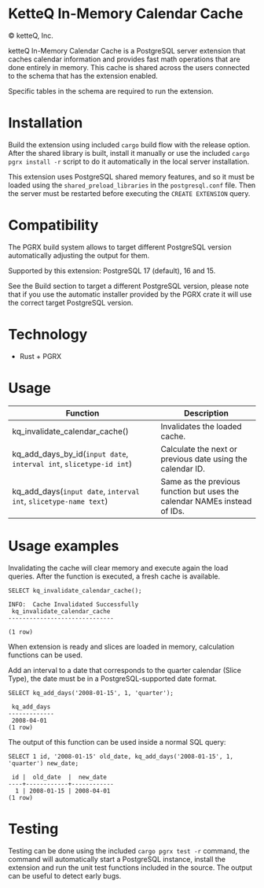 # KetteQ In-Memory Calendar Cache

© ketteQ, Inc.

ketteQ In-Memory Calendar Cache is a PostgreSQL server extension that caches calendar information and provides
fast math operations that are done entirely in memory. This cache is shared across the users connected to the 
schema that has the extension enabled.

Specific tables in the schema are required to run the extension.

# Installation

Build the extension using included `cargo` build flow with the release option. After the shared
library is built, install it manually or use the included `cargo pgrx install -r` script to do it automatically
in the local server installation.

This extension uses PostgreSQL shared memory features, and so it must be loaded using the
`shared_preload_libraries` in the `postgresql.conf` file. Then the server must be restarted before
executing the `CREATE EXTENSION` query.

# Compatibility

The PGRX build system allows to target different PostgreSQL version automatically adjusting the output for them.

Supported by this extension: PostgreSQL 17 (default), 16 and 15.

See the Build section to target a different PostgreSQL version, please note that if you use the automatic installer
provided by the PGRX crate it will use the correct target PostgreSQL version.

# Technology

- Rust + PGRX

# Usage

| Function                                                                               | Description                                                               |
|----------------------------------------------------------------------------------------|---------------------------------------------------------------------------|
| kq_invalidate_calendar_cache()                                                         | Invalidates the loaded cache.                                             |
| kq_add_days_by_id(`input date`, `interval int`, `slicetype-id int`)                    | Calculate the next or previous date using the calendar ID.                |
| kq_add_days(`input date`, `interval int`, `slicetype-name text`)                       | Same as the previous function but uses the calendar NAMEs instead of IDs. |

# Usage examples

Invalidating the cache will clear memory and execute again the load queries. After
the function is executed, a fresh cache is available.

```
SELECT kq_invalidate_calendar_cache();

INFO:  Cache Invalidated Successfully
 kq_invalidate_calendar_cache 
------------------------------
 
(1 row)
```

When extension is ready and slices are loaded in memory, calculation functions can
be used.

Add an interval to a date that corresponds to the quarter calendar (Slice Type), the
date must be in a PostgreSQL-supported date format.

```
SELECT kq_add_days('2008-01-15', 1, 'quarter');

 kq_add_days 
-------------
 2008-04-01
(1 row)
```

The output of this function can be used inside a normal SQL query:

```
SELECT 1 id, '2008-01-15' old_date, kq_add_days('2008-01-15', 1, 'quarter') new_date;

 id |  old_date  |  new_date  
----+------------+------------
  1 | 2008-01-15 | 2008-04-01
(1 row)
```

# Testing

Testing can be done using the included `cargo pgrx test -r` command, the command will automatically start a PostgreSQL instance, install the extension and
run the unit test functions included in the source. The output can be useful to detect early bugs.